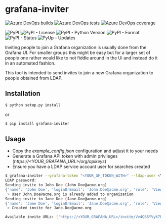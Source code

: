 # grafana-inviter

[![Azure DevOps builds](https://img.shields.io/azure-devops/build/tomtomweb/GitHub-TomTom-International/14.svg)](https://dev.azure.com/tomtomweb/GitHub-TomTom-International/_build/latest?definitionId=14&branchName=master)
[![Azure DevOps tests](https://img.shields.io/azure-devops/tests/tomtomweb/GitHub-TomTom-International/14.svg)](https://dev.azure.com/tomtomweb/GitHub-TomTom-International/_build/latest?definitionId=14&branchName=master)
[![Azure DevOps coverage](https://img.shields.io/azure-devops/coverage/tomtomweb/GitHub-TomTom-International/14.svg)](https://dev.azure.com/tomtomweb/GitHub-TomTom-International/_build/latest?definitionId=14&branchName=master)

![PyPI](https://img.shields.io/pypi/v/grafana-inviter.svg)
![PyPI - License](https://img.shields.io/pypi/l/grafana-inviter.svg)
![PyPI - Python Version](https://img.shields.io/pypi/pyversions/grafana-inviter.svg)
![PyPI - Format](https://img.shields.io/pypi/format/grafana-inviter.svg)
![PyPI - Status](https://img.shields.io/pypi/status/grafana-inviter.svg)
![PyUp - Updates](https://pyup.io/repos/github/tomtom-international/grafana-inviter/shield.svg)

Inviting people to join a Grafana organization is usually done from the Grafana UI. For smaller groups this might be easy but for a larger set of people one
rather would like to not fiddle around in the UI and instead do it in an automated fashion.

This tool is intended to send invites to join a new Grafana organization to people obtained from LDAP.

## Installation

```bash
$ python setup.py install
```

or

```bash
$ pip install grafana-inviter
```

## Usage

* Copy the *example_config.json* configuration and adjust it to your needs
* Generate a Grafana API token with admin privileges (*https://<YOUR_GRAFANA_URL>/org/apikeys*)
* Ensure you have a LDAP service account user for searches created

```bash
$ grafana-inviter --grafana-token "<YOUR_GF_TOKEN_WITH>" --ldap-user <YOUR_SVC_ACCOUNT_USER> --config config.json --ask-ldap-password
LDAP password:
Sending invite to John Doe (John Doe@acme.org)
{'name': 'John Doe', 'loginOrEmail': 'John.Doe@acme.org', 'role': 'Viewer', 'sendEmail': False, 'orgId': 10}
 > User John.Doe@acme.org is already added to organization
Sending invite to Jane Doe (Jane.Doe@acme.org)
{'name': 'Jane Doe', 'loginOrEmail': 'Jane.Doe@acme.org', 'role': 'Viewer', 'sendEmail': False, 'orgId': 10}
 > Created invite for Jane.Doe@acme.org

Available invite URLs: ['https://<YOUR_GRAFANA_URL>/invite/Vv4Q8SYVyk7ULGpeWvjMXl0iuWLl67']
```
